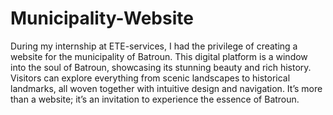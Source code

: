 # Municipality-Website
During my internship at ETE-services, I had the privilege of creating a website for the municipality of Batroun. This digital platform is a window into the soul of Batroun, showcasing its stunning beauty and rich history. Visitors can explore everything from scenic landscapes to historical landmarks, all woven together with intuitive design and navigation. It’s more than a website; it’s an invitation to experience the essence of Batroun.
